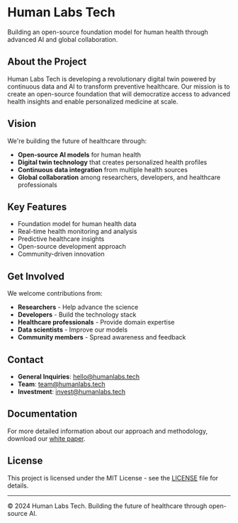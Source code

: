 

# Human Labs Tech

Building an open-source foundation model for human health through advanced AI and global collaboration.

## About the Project

Human Labs Tech is developing a revolutionary digital twin powered by continuous data and AI to transform preventive healthcare. Our mission is to create an open-source foundation that will democratize access to advanced health insights and enable personalized medicine at scale.

## Vision

We're building the future of healthcare through:
- **Open-source AI models** for human health
- **Digital twin technology** that creates personalized health profiles
- **Continuous data integration** from multiple health sources
- **Global collaboration** among researchers, developers, and healthcare professionals

## Key Features

- Foundation model for human health data
- Real-time health monitoring and analysis
- Predictive healthcare insights
- Open-source development approach
- Community-driven innovation

## Get Involved

We welcome contributions from:
- **Researchers** - Help advance the science
- **Developers** - Build the technology stack
- **Healthcare professionals** - Provide domain expertise
- **Data scientists** - Improve our models
- **Community members** - Spread awareness and feedback

## Contact

- **General Inquiries**: hello@humanlabs.tech
- **Team**: team@humanlabs.tech
- **Investment**: invest@humanlabs.tech

## Documentation

For more detailed information about our approach and methodology, download our [white paper](https://github.com/dannycastonguay/humanlabs-tech/blob/main/docs/humanlabs.tech.pdf).

## License

This project is licensed under the MIT License - see the [LICENSE](LICENSE) file for details.

---

© 2024 Human Labs Tech. Building the future of healthcare through open-source AI.

